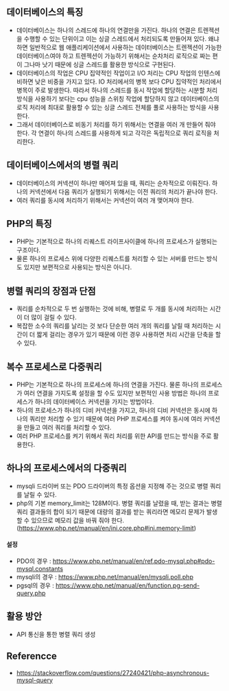 ## 데이터베이스의 특징
- 데이터베이스는 하나의 스레드에 하나의 연결만을 가진다. 하나의 연결은 트렌젝션을 수행할 수 있는 단위이고 이는 싱글 스레드에서 처리되도록 만들어져 있다. 왜냐하면 일반적으로 웹 애플리케이션에서 사용하는 데이터베이스는 트렌젝션이 가능한 데이터베이스여야 하고 트렌젝션이 가능하기 위해서는 순차처리 로직으로 짜는 편이 그나마 낫기 때문에 싱글 스레드를 활용한 방식으로 구현된다.
- 데이터베이스의 작업은 CPU 집약적인 작업이고 I/O 처리는 CPU 작업의 인텐스에 비하면 낮은 비중을 가지고 있다. IO 처리에서의 병목 보다 CPU 집약적인 처리에서 병목이 주로 발생한다. 따라서 하나의 스레드를 동시 작업에 할당하는 시분할 처리 방식을 사용하기 보다는 cpu 성능을 스위칭 작업에 할당하지 않고 데이터베이스의 로직 처리에 최대로 활용할 수 있는 싱글 스레드 전체를 풀로 사용하는 방식을 사용한다.
- 그래서 데이터베이스로 비동기 처리를 하기 위해서는 연결을 여러 개 만들어 줘야 한다. 각 연결이 하나의 스레드를 사용하게 되고 각각은 독립적으로 쿼리 로직을 처리한다.


## 데이터베이스에서의 병렬 쿼리
- 데이터베이스의 커넥션이 하나만 매어져 있을 때, 쿼리는 순차적으로 이뤄진다. 하나의 커넥션에서 다음 쿼리가 실행되기 위해서는 이전 쿼리의 처리가 끝나야 한다.
- 여러 쿼리를 동시에 처리하기 위해서는 커넥션이 여러 개 맺어져야 한다.


## PHP의 특징
- PHP는 기본적으로 하나의 리퀘스트 라이프사이클에 하나의 프로세스가 실행되는 구조이다.
- 물론 하나의 프로세스 위에 다양한 리퀘스트를 처리할 수 있는 서버를 만드는 방식도 있지만 보편적으로 사용되는 방식은 아니다.


## 병렬 쿼리의 장점과 단점
- 쿼리를 순차적으로 두 번 실행하는 것에 비해, 병렬로 두 개를 동시에 처리하는 시간이 더 많이 걸릴 수 있다.
- 복잡한 소수의 쿼리를 날리는 것 보다 단순한 여러 개의 쿼리를 날릴 때 처리하는 시간이 더 짧게 걸리는 경우가 있기 때문에 이런 경우 사용하면 처리 시간을 단축을 할 수 있다.


## 복수 프로세스로 다중쿼리
- PHP는 기본적으로 하나의 프로세스에 하나의 연결을 가진다. 물론 하나의 프로세스가 여러 연결을 가지도록 설정을 할 수도 있지만 보편적인 사용 방법은 하나의 프로세스가 하나의 데이터베이스 커넥션을 가지는 방법이다.
- 하나의 프로세스가 하나의 디비 커넥션을 가지고, 하나의 디비 커넥션은 동시에 하나의 쿼리만 처리할 수 있기 때문에 여러 PHP 프로세스를 켜야 동시에 여러 커넥션을 만들고 여러 쿼리를 처리할 수 있다.
- 여러 PHP 프로세스를 켜기 위해서 쿼리 처리를 위한 API를 만드는 방식을 주로 활용한다.


## 하나의 프로세스에서의 다중쿼리
- mysqli 드라이버 또는 PDO 드라이버의 특정 옵션을 지정해 주는 것으로 병렬 쿼리를 날릴 수 있다.
- php의 기본 memory_limit는 128M이다. 병렬 쿼리를 날렸을 때, 받는 결과는 병렬 쿼리 결과들의 합이 되기 때문에 대량의 결과를 받는 쿼리라면 메모리 문제가 발생할 수 있으므로 메모리 값을 바꿔 줘야 한다. (https://www.php.net/manual/en/ini.core.php#ini.memory-limit)


#### 설정
- PDO의 경우 : https://www.php.net/manual/en/ref.pdo-mysql.php#pdo-mysql.constants
- mysqli의 경우 : https://www.php.net/manual/en/mysqli.poll.php
- pgsql의 경우 : https://www.php.net/manual/en/function.pg-send-query.php





## 활용 방안
- API 통신을 통한 병렬 쿼리 생성


## Referencce
- https://stackoverflow.com/questions/27240421/php-asynchronous-mysql-query
